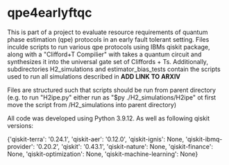 # qpe4earlyftqc
This is part of a project to evaluate resource requirements of quantum phase estimation (qpe) protocols in an early fault tolerant setting. 
Files inculde scripts to run various qpe protocols using IBMs qiskit package, along with a "Clifford+T Compilier" with takes a quantum circuit and synthesizes it into the universal gate set of Cliffords + Ts.
Additionally, subdirectories H2_simulations and estimator_bias_tests contain the scripts used to run all simulations described in **ADD LINK TO ARXIV**

Files are structured such that scripts should be run from parent directory (e.g. to run "H2ipe.py" either run as "$py ./H2_simulations/H2ipe" ot first move the script from /H2_simulations into parent directory)  

All code was developed using Python 3.9.12. As well as following qiskit versions: 

{'qiskit-terra': '0.24.1', 'qiskit-aer': '0.12.0', 'qiskit-ignis': None, 'qiskit-ibmq-provider': '0.20.2', 'qiskit': '0.43.1', 'qiskit-nature': None, 'qiskit-finance': None, 'qiskit-optimization': None, 'qiskit-machine-learning': None}
